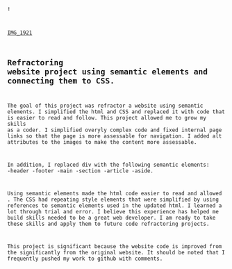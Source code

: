 <Code Refractor Project>!
 
 [IMG_1921](https://user-images.githubusercontent.com/88346351/133668752-c673a0dc-e81f-4757-90b2-14a824c57ade.jpg)


## Refractoring website project using semantic elements and connecting them to CSS.

The goal of this project was refractor a website using semantic elements. I simplified the html and CSS and replaced it with code that is easier to read and follow. This project allowed me to grow my skills as a coder. I simplified overyly complex code and fixed internal page links so that the page is more assessable for navigation. I added alt attributes to the images to make the content more assessable. 

In addition, I replaced div with the following semantic elements: -header -footer -main -section -article -aside.
 
 Using semantic elements made the html code easier to read and allowed . The CSS had repeating style elements that were simplified by using references to semantic elements used in the updated html. I learned a lot through trial and error. I believe this experience has helped me build skills needed to be a great web developer. I am ready to take these skills and apply them to future code refractoring projects.

 This project is significant because the website code is improved from the significantly from the original website. It should be noted that I frequently pushed my work to github with comments. 
